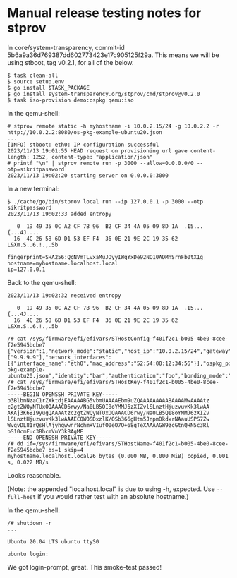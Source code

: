 # Manual release testing notes for stprov

In core/system-transparency, commit-id 5b6a9a36d769387dd602773423e17c905125f29a.
This means we will be using stboot, tag v0.2.1, for all of the below.

```
$ task clean-all
$ source setup.env
$ go install $TASK_PACKAGE
$ go install system-transparency.org/stprov/cmd/stprov@v0.2.0
$ task iso-provision demo:ospkg qemu:iso
```

In the qemu-shell:
```
# stprov remote static -h myhostname -i 10.0.2.15/24 -g 10.0.2.2 -r http://10.0.2.2:8080/os-pkg-example-ubuntu20.json
...
[INFO] stboot: eth0: IP configuration successful
2023/11/13 19:01:55 HEAD request on provisioning url gave content-length: 1252, content-type: "application/json"
# printf "\n" | stprov remote run -p 3000 --allow=0.0.0.0/0 --otp=sikritpassword
2023/11/13 19:02:20 starting server on 0.0.0.0:3000
```

In a new terminal:
```
$ ./cache/go/bin/stprov local run --ip 127.0.0.1 -p 3000 --otp sikritpassword
2023/11/13 19:02:33 added entropy

   0  19 49 35 0C A2 CF 7B 96  B2 CF 34 4A 05 09 8D 1A  .I5...{...4J....
  16  4C 26 58 6D D1 53 EF F4  36 0E 21 9E 2C 19 35 62  L&Xm.S..6.!.,.5b

fingerprint=SHA256:QcNVmTLvxaMuJOyyIWqYxDe92NO10ADMnSrnFb0tX1g
hostname=myhostname.localhost.local
ip=127.0.0.1
```

Back to the qemu-shell:
```
2023/11/13 19:02:32 received entropy

   0  19 49 35 0C A2 CF 7B 96  B2 CF 34 4A 05 09 8D 1A  .I5...{...4J....
  16  4C 26 58 6D D1 53 EF F4  36 0E 21 9E 2C 19 35 62  L&Xm.S..6.!.,.5b

/# cat /sys/firmware/efi/efivars/STHostConfig-f401f2c1-b005-4be0-8cee-f2e5945bcbe7
{"version":1,"network_mode":"static","host_ip":"10.0.2.15/24","gateway":"10.0.2.2","dns":["9.9.9.9"],"network_interfaces":[{"interface_name":"eth0","mac_address":"52:54:00:12:34:56"}],"ospkg_pointer":"http://10.0.2.2:8080/os-pkg-example-ubuntu20.json","identity":"bar","authentication":"foo","bonding_mode":"","bond_name":""}
/# cat /sys/firmware/efi/efivars/STHostKey-f401f2c1-b005-4be0-8cee-f2e5945bcbe7
-----BEGIN OPENSSH PRIVATE KEY-----
b3BlbnNzaC1rZXktdjEAAAAABG5vbmUAAAAEbm9uZQAAAAAAAAABAAAAMwAAAAtz
c2gtZWQyNTUxOQAAACD6rwy/Na0LB5QI8oYMMJ6zXIZvlSLnztHjuzvuvKk3lwAA
AKAj3K6BI9yugQAAAAtzc2gtZWQyNTUxOQAAACD6rwy/Na0LB5QI8oYMMJ6zXIZv
lSLnztHjuzvuvKk3lwAAAECQWOSDxzlK/OSb366gHtm5JnpmDkdxrNAauUSPS7Zw
WvqvDL81rQsHlAjyhgwwnrNchm+VIufO0eO7O+68qTeXAAAAGW9zcGtnQHN5c3Rl
bS10cmFuc3BhcmVuY3kBAgME
-----END OPENSSH PRIVATE KEY-----
/# dd if=/sys/firmware/efi/efivars/STHostName-f401f2c1-b005-4be0-8cee-f2e5945bcbe7 bs=1 skip=4
myhostname.localhost.local26 bytes (0.000 MB, 0.000 MiB) copied, 0.001 s, 0.022 MB/s
```

Looks reasonable.

(Note: the appended "localhost.local" is due to using -h, expected.  Use
`--full-host` if you would rather test with an absolute hostname.)

In the qemu-shell:
```
/# shutdown -r
...

Ubuntu 20.04 LTS ubuntu ttyS0

ubuntu login:
```

We got login-prompt, great.  This smoke-test passed!
